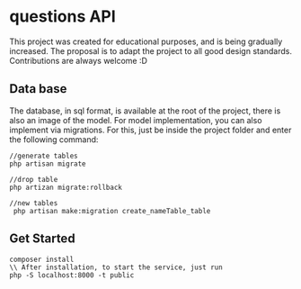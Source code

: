 # questions API
This project was created for educational purposes, and is being gradually increased. The proposal is to adapt the project to all good design standards. Contributions are always welcome :D

## Data base
The database, in sql format, is available at the root of the project, there is also an image of the model.
For model implementation, you can also implement via migrations. For this, just be inside the
project folder and enter the following command:
```
//generate tables
php artisan migrate

//drop table
php artizan migrate:rollback

//new tables
 php artisan make:migration create_nameTable_table
```

## Get Started
```
composer install
\\ After installation, to start the service, just run
php -S localhost:8000 -t public
``` 
